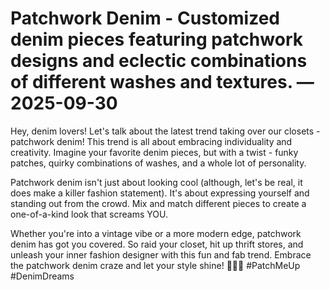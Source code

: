 # Patchwork Denim - Customized denim pieces featuring patchwork designs and eclectic combinations of different washes and textures. — 2025-09-30

Hey, denim lovers! Let's talk about the latest trend taking over our closets - patchwork denim! This trend is all about embracing individuality and creativity. Imagine your favorite denim pieces, but with a twist - funky patches, quirky combinations of washes, and a whole lot of personality.

Patchwork denim isn't just about looking cool (although, let's be real, it does make a killer fashion statement). It's about expressing yourself and standing out from the crowd. Mix and match different pieces to create a one-of-a-kind look that screams YOU.

Whether you're into a vintage vibe or a more modern edge, patchwork denim has got you covered. So raid your closet, hit up thrift stores, and unleash your inner fashion designer with this fun and fab trend. Embrace the patchwork denim craze and let your style shine! 💫✨👖 #PatchMeUp #DenimDreams